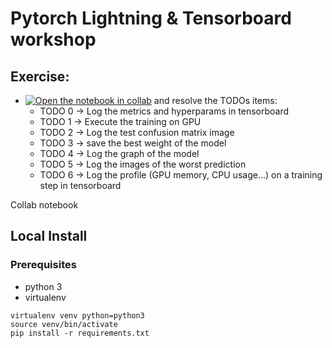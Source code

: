 # Pytorch Lightning & Tensorboard workshop

## Exercise:

-  [![Open the notebook in collab](https://colab.research.google.com/assets/colab-badge.svg)](https://colab.research.google.com/github/googlecolab/colabtools/blob/master/notebooks/colab-github-demo.ipynb)
 and resolve the TODOs items:
	- TODO 0 -> Log the metrics and hyperparams in tensorboard
	- TODO 1 -> Execute the training on GPU
	- TODO 2 -> Log the test confusion matrix image
	- TODO 3 -> save the best weight of the model
	- TODO 4 -> Log the graph of the model
	- TODO 5 -> Log the images of the worst prediction
	- TODO 6 -> Log the profile (GPU memory, CPU usage...) on a training step in tensorboard

Collab notebook

## Local Install

### Prerequisites
 - python 3
 - virtualenv

```
virtualenv venv python=python3
source venv/bin/activate
pip install -r requirements.txt
```
